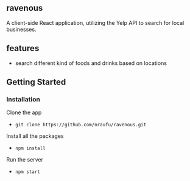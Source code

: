 ## ravenous

A client-side React application, utilizing the Yelp API to search for local businesses.

## features

- search different kind of foods and drinks based on locations

## Getting Started

### Installation

Clone the app

- `git clone https://github.com/nraufu/ravenous.git`

Install all the packages

- `npm install`

Run the server

- `npm start`
